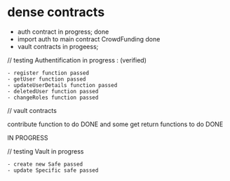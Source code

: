 # dense contracts
- auth contract in progress;  done
- import auth to main contract CrowdFunding  done
- vault contracts in progeess; 


// testing  Authentification in progress : (verified)

    - register function passed 
    - getUser function passed
    - updateUserDetails function passed
    - deletedUser function passed
    - changeRoles function passed



// vault contracts

contribute function to do  DONE
and some get return functions to do DONE

<!-- VAULT.SOL TESTING -->  IN PROGRESS

// testing Vault in progress

    - create new Safe passed
    - update Specific safe passed